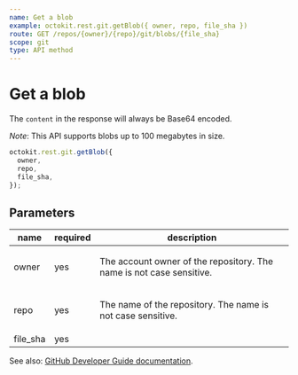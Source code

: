 ```yaml
---
name: Get a blob
example: octokit.rest.git.getBlob({ owner, repo, file_sha })
route: GET /repos/{owner}/{repo}/git/blobs/{file_sha}
scope: git
type: API method
---
```


# Get a blob

The `content` in the response will always be Base64 encoded.

_Note_: This API supports blobs up to 100 megabytes in size.

```js
octokit.rest.git.getBlob({
  owner,
  repo,
  file_sha,
});
```

## Parameters

<table>
  <thead>
    <tr>
      <th>name</th>
      <th>required</th>
      <th>description</th>
    </tr>
  </thead>
  <tbody>
    <tr><td>owner</td><td>yes</td><td>

The account owner of the repository. The name is not case sensitive.

</td></tr>
<tr><td>repo</td><td>yes</td><td>

The name of the repository. The name is not case sensitive.

</td></tr>
<tr><td>file_sha</td><td>yes</td><td>

</td></tr>
  </tbody>
</table>

See also: [GitHub Developer Guide documentation](https://docs.github.com/enterprise-cloud@latest//rest/reference/git#get-a-blob).
